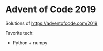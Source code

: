 # Advent of Code 2019

Solutions of https://adventofcode.com/2019

Favorite tech:

- Python + numpy
